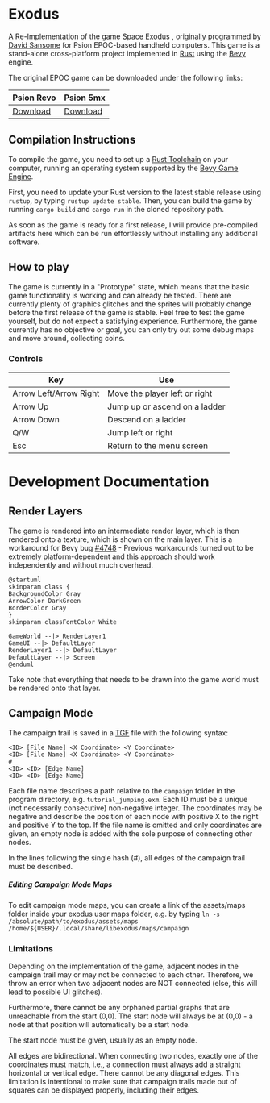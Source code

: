 # Exodus

A Re-Implementation of the
game [Space Exodus](https://web.archive.org/web/20010609173820/http://www.davidsansome.co.uk/pages/psion/exodus/index.htm)
, originally programmed by [David Sansome](http://www.davidsansome.com/) for Psion EPOC-based handheld computers.
This game is a stand-alone cross-platform project implemented in [Rust](https://www.rust-lang.org/) using
the [Bevy](https://bevyengine.org/) engine.

The original EPOC game can be downloaded under the following links:

| Psion Revo                                                                     | Psion 5mx                                                         |
|--------------------------------------------------------------------------------|-------------------------------------------------------------------|
| [Download](https://archive.org/details/tucows_55899_Space_Exodus_Revo_version) | [Download](https://archive.org/details/tucows_45515_Space_Exodus) |

## Compilation Instructions

To compile the game, you need to set up a [Rust Toolchain](https://www.rust-lang.org/learn/get-started) on your
computer, running an operating system supported by
the [Bevy Game Engine](https://bevy-cheatbook.github.io/platforms.html).

First, you need to update your Rust version to the latest stable release using `rustup`, by
typing `rustup update stable`.
Then, you can build the game by running `cargo build` and `cargo run` in the cloned repository path.

As soon as the game is ready for a first release, I will provide pre-compiled artifacts here which can be run
effortlessly without installing any additional software.

## How to play

The game is currently in a "Prototype" state, which means that the basic game functionality is working and can already
be tested.
There are currently plenty of graphics glitches and the sprites will probably change before the first release of the
game is stable.
Feel free to test the game yourself, but do not expect a satisfying experience.
Furthermore, the game currently has no objective or goal, you can only try out some debug maps and move around,
collecting coins.

### Controls

| Key                    | Use                           |
|------------------------|-------------------------------|
| Arrow Left/Arrow Right | Move the player left or right |
| Arrow Up               | Jump up or ascend on a ladder |
| Arrow Down             | Descend on a ladder           |
| Q/W                    | Jump left or right            |
| Esc                    | Return to the menu screen     |

# Development Documentation

## Render Layers

The game is rendered into an intermediate render layer, which is then rendered onto a texture, which is shown on the
main layer.
This is a workaround for Bevy bug [#4748](https://github.com/bevyengine/bevy/issues/4748) - Previous workarounds turned
out to be extremely platform-dependent and this approach should work independently and without much overhead.

```plantuml 
@startuml
skinparam class {
BackgroundColor Gray
ArrowColor DarkGreen
BorderColor Gray
}
skinparam classFontColor White

GameWorld --|> RenderLayer1
GameUI --|> DefaultLayer
RenderLayer1 --|> DefaultLayer
DefaultLayer --|> Screen
@enduml
```

Take note that everything that needs to be drawn into the game world must be rendered onto that layer.

## Campaign Mode

The campaign trail is saved in a [TGF](https://en.wikipedia.org/wiki/Trivial_Graph_Format) file with the following
syntax:

```text
<ID> [File Name] <X Coordinate> <Y Coordinate>
<ID> [File Name] <X Coordinate> <Y Coordinate>
#
<ID> <ID> [Edge Name]
<ID> <ID> [Edge Name]
```

Each file name describes a path relative to the `campaign` folder in the program directory, e.g. `tutorial_jumping.exm`.
Each ID must be a unique (not necessarily consecutive) non-negative integer.
The coordinates may be negative and describe the position of each node with positive X to the right and positive Y to the top.
If the file name is omitted and only coordinates are given, an empty node is added with the sole purpose of connecting other nodes.

In the lines following the single hash (#), all edges of the campaign trail must be described.

##### Editing Campaign Mode Maps

To edit campaign mode maps, you can create a link of the assets/maps folder inside your exodus user maps folder, 
e.g. by typing `ln -s /absolute/path/to/exodus/assets/maps /home/${USER}/.local/share/libexodus/maps/campaign`

### Limitations

Depending on the implementation of the game, adjacent nodes in the campaign trail may or may not be connected to each
other.
Therefore, we throw an error when two adjacent nodes are NOT connected (else, this will lead to possible UI glitches).

Furthermore, there cannot be any orphaned partial graphs that are unreachable from the start (0,0).
The start node will always be at (0,0) - a node at that position will automatically be a start node.

The start node must be given, usually as an empty node.

All edges are bidirectional.
When connecting two nodes, exactly one of the coordinates must match, i.e., a connection must always add a straight
horizontal or vertical edge.
There cannot be any diagonal edges.
This limitation is intentional to make sure that campaign trails made out of squares can be displayed properly,
including their edges.